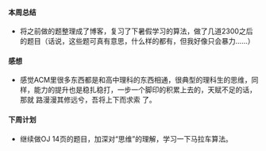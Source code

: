 #### 本周总结
+  将之前做的题整理成了博客，复习了下暑假学习的算法，做了几道2300之后的题目（话说，这些题可真有意思，什么样的都有，但我好像只会暴力......）

#### 感想
+ 感觉ACM里很多东西都是和高中理科的东西相通，很典型的理科生的思维，同样，能力的提升也是稳扎稳打，一步一个脚印的积累上去的，天赋不足的话，那就 路漫漫其修远兮，吾将上下而求索 了。

#### 下周计划
+ 继续做OJ 14页的题目，加深对“思维”的理解，学习一下马拉车算法。

